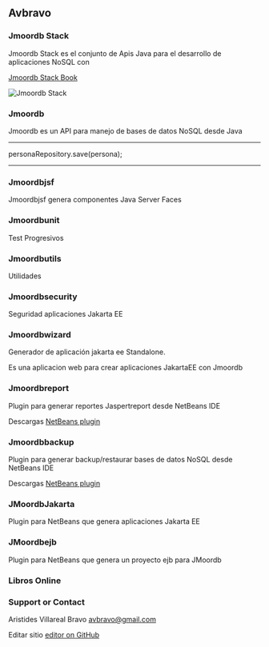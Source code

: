 ## Avbravo



### Jmoordb Stack

Jmoordb Stack es el conjunto de Apis Java para el desarrollo de aplicaciones NoSQL con 


[Jmoordb Stack Book ](https://avbravo.gitbooks.io/stack-jmoordb/content/)

![Jmoordb Stack](https://i.postimg.cc/FKwSKPb9/jmoordb-stack.png)

### Jmoordb 

Jmoordb es un API para manejo de bases de datos NoSQL desde Java

---

personaRepository.save(persona);

---


### Jmoordbjsf

Jmoordbjsf genera componentes Java Server Faces

### Jmoordbunit

Test Progresivos

### Jmoordbutils

Utilidades

### Jmoordbsecurity

Seguridad aplicaciones Jakarta EE

### Jmoordbwizard
Generador de aplicación jakarta ee Standalone.

Es una aplicacion web para crear aplicaciones JakartaEE con Jmoordb



### Jmoordbreport
Plugin para generar reportes Jaspertreport desde NetBeans IDE


Descargas [NetBeans plugin](http://plugins.netbeans.org/plugin/75519/?show=true) 


### Jmoordbbackup
Plugin para generar backup/restaurar bases de datos NoSQL desde NetBeans IDE

Descargas [NetBeans plugin](http://plugins.netbeans.org/plugin/75520/?show=true) 


### JMoordbJakarta
Plugin para NetBeans que genera aplicaciones Jakarta EE

### JMoordbejb
Plugin para NetBeans que genera un proyecto ejb para JMoordb


### Libros Online


### Support or Contact

Aristides Villareal Bravo [avbravo@gmail.com](avbravo@gmail.com) 

Editar sitio [editor on GitHub](https://github.com/avbravo/avbravo.github.io/edit/master/README.md) 

